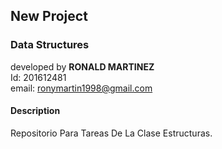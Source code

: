 ## New Project
### Data Structures

developed by **RONALD MARTINEZ**<br>
Id: 201612481<br>
email: ronymartin1998@gmail.com<br>
#### Description
Repositorio Para Tareas De La Clase Estructuras.
